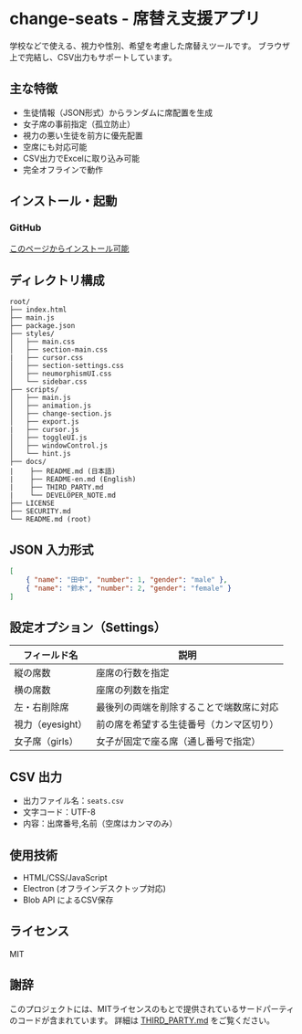 # change-seats - 席替え支援アプリ

学校などで使える、視力や性別、希望を考慮した席替えツールです。
ブラウザ上で完結し、CSV出力もサポートしています。

## 主な特徴

* 生徒情報（JSON形式）からランダムに席配置を生成
* 女子席の事前指定（孤立防止）
* 視力の悪い生徒を前方に優先配置
* 空席にも対応可能
* CSV出力でExcelに取り込み可能
* 完全オフラインで動作

## インストール・起動

### GitHub

[このページからインストール可能](https://github.com/kado-kado/change-seats/releases)　

## ディレクトリ構成

```
root/
├── index.html
├── main.js
├── package.json
├── styles/
│   ├── main.css
│   ├── section-main.css
|   ├── cursor.css
│   ├── section-settings.css
│   ├── neumorphismUI.css
│   └── sidebar.css
├── scripts/
│   ├── main.js
│   ├── animation.js
│   ├── change-section.js
│   ├── export.js
|   ├── cursor.js
│   ├── toggleUI.js
│   ├── windowControl.js
│   └── hint.js
├── docs/
|    ├── README.md (日本語)
|    ├── README-en.md (English)
|    ├── THIRD_PARTY.md
|    └── DEVELOPER_NOTE.md
├── LICENSE
├── SECURITY.md
└── README.md (root)
```

## JSON 入力形式

```json
[
    { "name": "田中", "number": 1, "gender": "male" },
    { "name": "鈴木", "number": 2, "gender": "female" }
]
```

## 設定オプション（Settings）

| フィールド名       | 説明                   |
| ------------ | -------------------- |
| 縦の席数         | 座席の行数を指定             |
| 横の席数         | 座席の列数を指定             |
| 左・右削除席       | 最後列の両端を削除することで端数席に対応 |
| 視力（eyesight） | 前の席を希望する生徒番号（カンマ区切り） |
| 女子席（girls）   | 女子が固定で座る席（通し番号で指定）   |

## CSV 出力

* 出力ファイル名：`seats.csv`
* 文字コード：UTF-8
* 内容：出席番号,名前（空席はカンマのみ）

## 使用技術

* HTML/CSS/JavaScript
* Electron (オフラインデスクトップ対応)
* Blob API によるCSV保存

## ライセンス

MIT

## 謝辞

このプロジェクトには、MITライセンスのもとで提供されているサードパーティのコードが含まれています。
詳細は [THIRD_PARTY.md](./THIRD_PARTY.md) をご覧ください。

